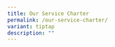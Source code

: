 ```yaml
---
title: Our Service Charter
permalink: /our-service-charter/
variant: tiptap
description: ""
---
```

